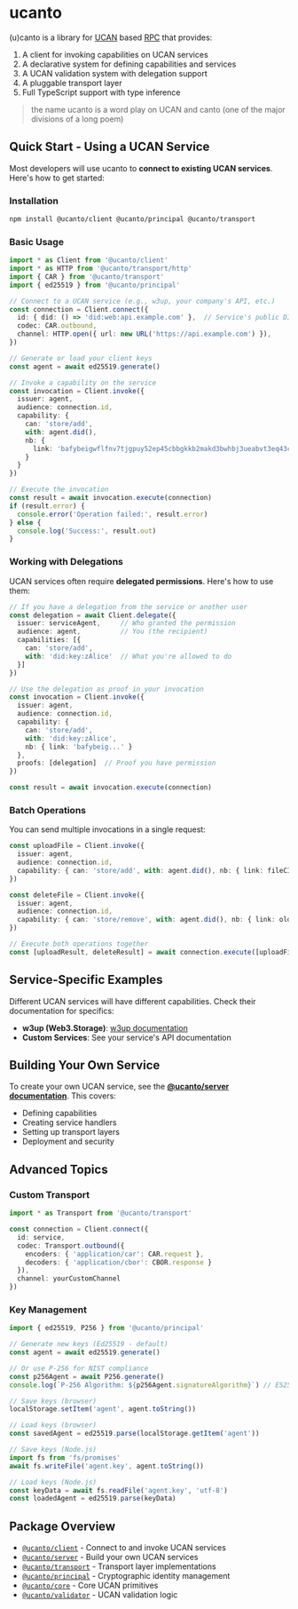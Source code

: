 # ucanto

(u)canto is a library for [UCAN][] based [RPC][] that provides:

1. A client for invoking capabilities on UCAN services
2. A declarative system for defining capabilities and services
3. A UCAN validation system with delegation support
4. A pluggable transport layer
5. Full TypeScript support with type inference

> the name ucanto is a word play on UCAN and canto (one of the major divisions of a long poem)

## Quick Start - Using a UCAN Service

Most developers will use ucanto to **connect to existing UCAN services**. Here's how to get started:

### Installation

```sh
npm install @ucanto/client @ucanto/principal @ucanto/transport
```

### Basic Usage

```ts
import * as Client from '@ucanto/client'
import * as HTTP from '@ucanto/transport/http'
import { CAR } from '@ucanto/transport'
import { ed25519 } from '@ucanto/principal'

// Connect to a UCAN service (e.g., w3up, your company's API, etc.)
const connection = Client.connect({
  id: { did: () => 'did:web:api.example.com' },  // Service's public DID
  codec: CAR.outbound,
  channel: HTTP.open({ url: new URL('https://api.example.com') }),
})

// Generate or load your client keys
const agent = await ed25519.generate()

// Invoke a capability on the service
const invocation = Client.invoke({
  issuer: agent,
  audience: connection.id,
  capability: {
    can: 'store/add',
    with: agent.did(),
    nb: { 
      link: 'bafybeigwflfnv7tjgpuy52ep45cbbgkkb2makd3bwhbj3ueabvt3eq43ca'
    }
  }
})

// Execute the invocation
const result = await invocation.execute(connection)
if (result.error) {
  console.error('Operation failed:', result.error)
} else {
  console.log('Success:', result.out)
}
```

### Working with Delegations

UCAN services often require **delegated permissions**. Here's how to use them:

```ts
// If you have a delegation from the service or another user
const delegation = await Client.delegate({
  issuer: serviceAgent,     // Who granted the permission
  audience: agent,          // You (the recipient) 
  capabilities: [{
    can: 'store/add',
    with: 'did:key:zAlice'  // What you're allowed to do
  }]
})

// Use the delegation as proof in your invocation
const invocation = Client.invoke({
  issuer: agent,
  audience: connection.id,
  capability: {
    can: 'store/add', 
    with: 'did:key:zAlice',
    nb: { link: 'bafybeig...' }
  },
  proofs: [delegation]  // Proof you have permission
})

const result = await invocation.execute(connection)
```

### Batch Operations

You can send multiple invocations in a single request:

```ts
const uploadFile = Client.invoke({
  issuer: agent,
  audience: connection.id,
  capability: { can: 'store/add', with: agent.did(), nb: { link: fileCID } }
})

const deleteFile = Client.invoke({
  issuer: agent,  
  audience: connection.id,
  capability: { can: 'store/remove', with: agent.did(), nb: { link: oldFileCID } }
})

// Execute both operations together
const [uploadResult, deleteResult] = await connection.execute([uploadFile, deleteFile])
```

## Service-Specific Examples

Different UCAN services will have different capabilities. Check their documentation for specifics:

- **w3up (Web3.Storage)**: [w3up documentation](https://github.com/web3-storage/w3up)
- **Custom Services**: See your service's API documentation

## Building Your Own Service

To create your own UCAN service, see the **[@ucanto/server documentation](./packages/server/README.md)**. This covers:

- Defining capabilities
- Creating service handlers  
- Setting up transport layers
- Deployment and security

## Advanced Topics

### Custom Transport

```ts
import * as Transport from '@ucanto/transport'

const connection = Client.connect({
  id: service,
  codec: Transport.outbound({
    encoders: { 'application/car': CAR.request },
    decoders: { 'application/cbor': CBOR.response }
  }),
  channel: yourCustomChannel
})
```

### Key Management

```ts
import { ed25519, P256 } from '@ucanto/principal'

// Generate new keys (Ed25519 - default)
const agent = await ed25519.generate()

// Or use P-256 for NIST compliance
const p256Agent = await P256.generate()
console.log(`P-256 Algorithm: ${p256Agent.signatureAlgorithm}`) // ES256

// Save keys (browser)
localStorage.setItem('agent', agent.toString())

// Load keys (browser)  
const savedAgent = ed25519.parse(localStorage.getItem('agent'))

// Save keys (Node.js)
import fs from 'fs/promises'
await fs.writeFile('agent.key', agent.toString())

// Load keys (Node.js)
const keyData = await fs.readFile('agent.key', 'utf-8')
const loadedAgent = ed25519.parse(keyData)
```

## Package Overview

- [`@ucanto/client`](./packages/client/README.md) - Connect to and invoke UCAN services
- [`@ucanto/server`](./packages/server/README.md) - Build your own UCAN services  
- [`@ucanto/transport`](./packages/transport/README.md) - Transport layer implementations
- [`@ucanto/principal`](./packages/principal/README.md) - Cryptographic identity management
- [`@ucanto/core`](./packages/core/README.md) - Core UCAN primitives
- [`@ucanto/validator`](./packages/validator/README.md) - UCAN validation logic

[ucan]: https://github.com/ucan-wg/spec/
[rpc]: https://en.wikipedia.org/wiki/Remote_procedure_call